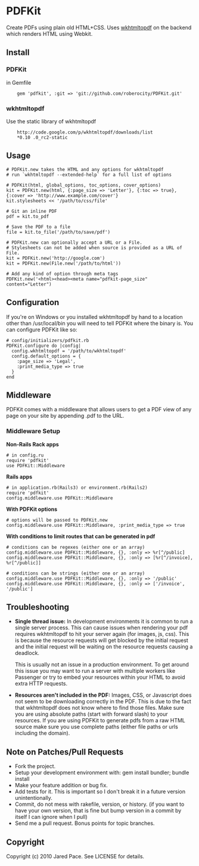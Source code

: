 # PDFKit

Create PDFs using plain old HTML+CSS. Uses [wkhtmltopdf](http://github.com/antialize/wkhtmltopdf) on the backend which renders HTML using Webkit.

## Install

### PDFKit

in Gemfile
	
        gem 'pdfkit', :git => 'git://github.com/roberocity/PDFKit.git'

### wkhtmltopdf

Use the static library of wkhtmltopdf

        http://code.google.com/p/wkhtmltopdf/downloads/list
        *0.10 .0_rc2-static

## Usage

    # PDFKit.new takes the HTML and any options for wkhtmltopdf
    # run `wkhtmltopdf --extended-help` for a full list of options

	# PDFKit(html, global_options, toc_options, cover_options)
    kit = PDFKit.new(html, {:page_size => 'Letter'}, {:toc => true}, {:cover => 'http://www.example.com/cover'} 
    kit.stylesheets << '/path/to/css/file'

    # Git an inline PDF
    pdf = kit.to_pdf

    # Save the PDF to a file
    file = kit.to_file('/path/to/save/pdf')

    # PDFKit.new can optionally accept a URL or a File.
    # Stylesheets can not be added when source is provided as a URL of File.
    kit = PDFKit.new('http://google.com')
    kit = PDFKit.new(File.new('/path/to/html'))

    # Add any kind of option through meta tags
    PDFKit.new('<html><head><meta name="pdfkit-page_size" content="Letter")

## Configuration

If you're on Windows or you installed wkhtmltopdf by hand to a location other than /usr/local/bin you will need to tell PDFKit where the binary is. You can configure PDFKit like so:

    # config/initializers/pdfkit.rb
    PDFKit.configure do |config|
      config.wkhtmltopdf = '/path/to/wkhtmltopdf'
      config.default_options = {
        :page_size => 'Legal',
        :print_media_type => true
      }
    end

## Middleware

PDFKit comes with a middleware that allows users to get a PDF view of any page on your site by appending .pdf to the URL.

### Middleware Setup

**Non-Rails Rack apps**

    # in config.ru
    require 'pdfkit'
    use PDFKit::Middleware

**Rails apps**

    # in application.rb(Rails3) or environment.rb(Rails2)
    require 'pdfkit'
    config.middleware.use PDFKit::Middleware

**With PDFKit options**

    # options will be passed to PDFKit.new
    config.middleware.use PDFKit::Middleware, :print_media_type => true

**With conditions to limit routes that can be generated in pdf**

    # conditions can be regexes (either one or an array)
    config.middleware.use PDFKit::Middleware, {}, :only => %r[^/public]
    config.middleware.use PDFKit::Middleware, {}, :only => [%r[^/invoice], %r[^/public]]

    # conditions can be strings (either one or an array)
    config.middleware.use PDFKit::Middleware, {}, :only => '/public'
    config.middleware.use PDFKit::Middleware, {}, :only => ['/invoice', '/public']

## Troubleshooting

*  **Single thread issue:** In development environments it is common to run a 
   single server process. This can cause issues when rendering your pdf 
   requires wkhtmltopdf to hit your server again (for images, js, css).
   This is because the resource requests will get blocked by the initial
   request and the initial request will be waiting on the resource
   requests causing a deadlock.

   This is usually not an issue in a production environment. To get
   around this issue you may want to run a server with multiple workers
   like Passenger or try to embed your resources within your HTML to
   avoid extra HTTP requests.

*  **Resources aren't included in the PDF:** Images, CSS, or Javascript
   does not seem to be downloading correctly in the PDF. This is due
   to the fact that wkhtmltopdf does not know where to find those files.
   Make sure you are using absolute paths (start with forward slash) to
   your resources. If you are using PDFKit to generate pdfs from a raw
   HTML source make sure you use complete paths (either file paths or 
   urls including the domain).

## Note on Patches/Pull Requests

* Fork the project.
* Setup your development environment with: gem install bundler; bundle install
* Make your feature addition or bug fix.
* Add tests for it. This is important so I don't break it in a
  future version unintentionally.
* Commit, do not mess with rakefile, version, or history.
  (if you want to have your own version, that is fine but bump version in a commit by itself I can ignore when I pull)
* Send me a pull request. Bonus points for topic branches.

## Copyright

Copyright (c) 2010 Jared Pace. See LICENSE for details.
